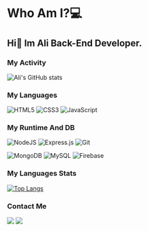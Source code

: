 # Who Am I?💻

<h2>Hi🤝 Im Ali Back-End Developer.</h2>

### My Activity

![Ali's GitHub stats](https://github-readme-stats.vercel.app/api?username=Alisouri7&show_icons=true&theme=transparent)

### My Languages

![HTML5](https://img.shields.io/badge/html5-%23E34F26.svg?style=for-the-badge&logo=html5&logoColor=white)
![CSS3](https://img.shields.io/badge/css3-%231572B6.svg?style=for-the-badge&logo=css3&logoColor=white)
![JavaScript](https://img.shields.io/badge/javascript-%23323330.svg?style=for-the-badge&logo=javascript&logoColor=%23F7DF1E)

### My Runtime And DB
![NodeJS](https://img.shields.io/badge/node.js-6DA55F?style=for-the-badge&logo=node.js&logoColor=white)
![Express.js](https://img.shields.io/badge/express.js-%23404d59.svg?style=for-the-badge&logo=express&logoColor=%2361DAFB)
![Git](https://img.shields.io/badge/git-%23F05033.svg?style=for-the-badge&logo=git&logoColor=white)

![MongoDB](https://img.shields.io/badge/MongoDB-%234ea94b.svg?style=for-the-badge&logo=mongodb&logoColor=white)
![MySQL](https://img.shields.io/badge/mysql-4479A1.svg?style=for-the-badge&logo=mysql&logoColor=white)
![Firebase](https://img.shields.io/badge/firebase-a08021?style=for-the-badge&logo=firebase&logoColor=ffcd34)

### My Languages Stats

[![Top Langs](https://github-readme-stats.vercel.app/api/top-langs/?username=alisouri7&layout=donut)](https://github.com/anuraghazra/github-readme-stats)

### Contact Me

<a href="https://x.com/PromisedImam"><img src="https://img.icons8.com/?size=100&id=phOKFKYpe00C&format=png&color=000000"></a>
<a href="https://web.telegram.org/k/#@SentinelHub"><img src="https://img.icons8.com/?size=100&id=63306&format=png&color=000000"></a>
